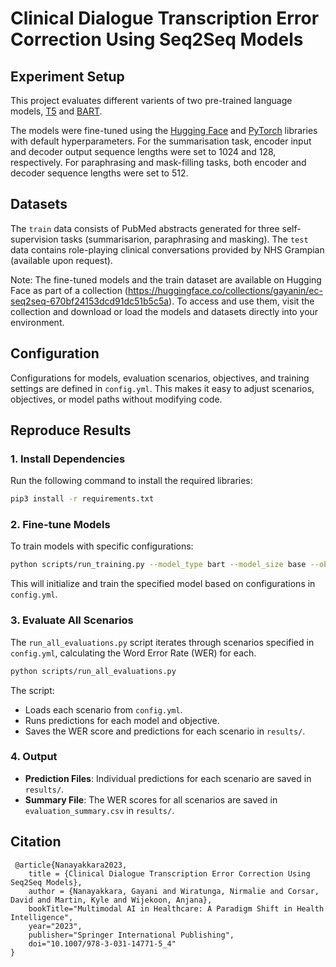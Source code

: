 # Clinical Dialogue Transcription Error Correction Using Seq2Seq Models

## Experiment Setup

This project evaluates different varients of two pre-trained language models, [T5](https://dl.acm.org/doi/abs/10.5555/3455716.3455856) and [BART](https://aclanthology.org/2020.acl-main.703).

The models were fine-tuned using the [Hugging Face](https://huggingface.co) and [PyTorch](https://pytorch.org) libraries with default hyperparameters. For the summarisation task, encoder input and decoder output sequence lengths were set to 1024 and 128, respectively. For paraphrasing and mask-filling tasks, both encoder and decoder sequence lengths were set to 512.

## Datasets

The `train` data consists of PubMed abstracts generated for three self-supervision tasks (summarisarion, paraphrasing and masking). 
The `test` data contains role-playing clinical conversations provided by NHS Grampian (available upon request). 

Note: The fine-tuned models and the train dataset are available on Hugging Face as part of a collection (https://huggingface.co/collections/gayanin/ec-seq2seq-670bf24153dcd91dc51b5c5a). To access and use them, visit the collection and download or load the models and datasets directly into your environment.

## Configuration

Configurations for models, evaluation scenarios, objectives, and training settings are defined in `config.yml`. This makes it easy to adjust scenarios, objectives, or model paths without modifying code.

## Reproduce Results

### 1. Install Dependencies

Run the following command to install the required libraries:

```bash
pip3 install -r requirements.txt  
```

### 2. Fine-tune Models

To train models with specific configurations:

```bash
python scripts/run_training.py --model_type bart --model_size base --objective summarisation
```

This will initialize and train the specified model based on configurations in `config.yml`.

### 3. Evaluate All Scenarios

The `run_all_evaluations.py` script iterates through scenarios specified in `config.yml`, calculating the Word Error Rate (WER) for each.

```bash
python scripts/run_all_evaluations.py
```

The script:
- Loads each scenario from `config.yml`.
- Runs predictions for each model and objective.
- Saves the WER score and predictions for each scenario in `results/`.

### 4. Output

- **Prediction Files**: Individual predictions for each scenario are saved in `results/`.
- **Summary File**: The WER scores for all scenarios are saved in `evaluation_summary.csv` in `results/`.

## Citation
```
 @article{Nanayakkara2023,
    title = {Clinical Dialogue Transcription Error Correction Using Seq2Seq Models},
    author = {Nanayakkara, Gayani and Wiratunga, Nirmalie and Corsar, David and Martin, Kyle and Wijekoon, Anjana},
    bookTitle="Multimodal AI in Healthcare: A Paradigm Shift in Health Intelligence",
    year="2023",
    publisher="Springer International Publishing",
    doi="10.1007/978-3-031-14771-5_4"
}
```


